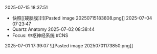 2025-07-15 18:37:51
- 快照[[硬脑膜]]![[Pasted image 20250715183808.png]]
2025-07-04 07:23:47
- Quartz Anatomy
2025-07-02 08:38:44
- Focus: 中枢神经系统 #CNS

2025-07-01 17:39:07
![[Pasted image 20250701173850.png]]